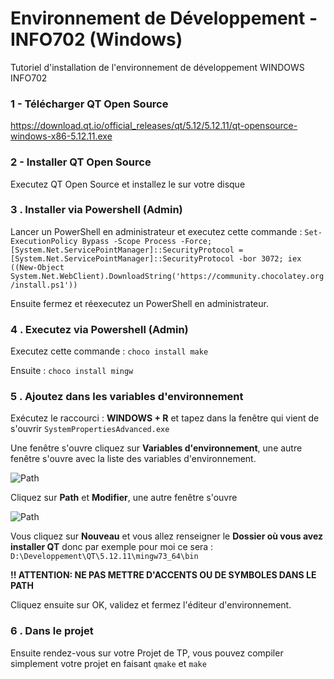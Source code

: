 # Environnement de Développement - INFO702 (Windows)
Tutoriel d'installation de l'environnement de développement WINDOWS INFO702

### 1 - Télécharger QT Open Source
https://download.qt.io/official_releases/qt/5.12/5.12.11/qt-opensource-windows-x86-5.12.11.exe

### 2 - Installer QT Open Source

Executez QT Open Source et installez le sur votre disque 

### 3 . Installer via Powershell (Admin)
Lancer un PowerShell en administrateur et executez cette commande :
```Set-ExecutionPolicy Bypass -Scope Process -Force; [System.Net.ServicePointManager]::SecurityProtocol = [System.Net.ServicePointManager]::SecurityProtocol -bor 3072; iex ((New-Object System.Net.WebClient).DownloadString('https://community.chocolatey.org/install.ps1'))```

Ensuite fermez et réexecutez un PowerShell en administrateur.

### 4 . Executez via Powershell (Admin)
Executez cette commande :
```choco install make```

Ensuite : 
```choco install mingw```

### 5 . Ajoutez dans les variables d'environnement 
Exécutez le raccourci : **WINDOWS + R** et tapez dans la fenêtre qui vient de s'ouvrir ```SystemPropertiesAdvanced.exe```

Une fenêtre s'ouvre cliquez sur **Variables d'environnement**, une autre fenêtre s'ouvre avec la liste des variables d'environnement.

![Path](https://i.imgur.com/nPng97i.png)

Cliquez sur **Path** et **Modifier**, une autre fenêtre s'ouvre

![Path](https://i.imgur.com/f7qhV5i.png)

Vous cliquez sur **Nouveau** et vous allez renseigner le **Dossier où vous avez installer QT** donc par exemple pour moi ce sera : ```D:\Developpement\QT\5.12.11\mingw73_64\bin```

**!! ATTENTION: NE PAS METTRE D'ACCENTS OU DE SYMBOLES DANS LE PATH**

Cliquez ensuite sur OK, validez et fermez l'éditeur d'environnement.

### 6 . Dans le projet

Ensuite rendez-vous sur votre Projet de TP, vous pouvez compiler simplement votre projet en faisant 
```qmake``` et ```make```
